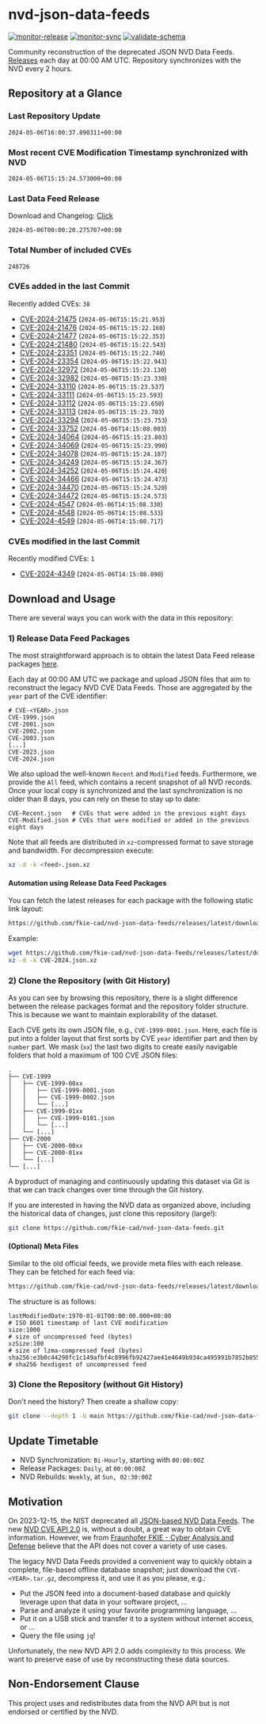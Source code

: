 # nvd-json-data-feeds

[![monitor-release](https://github.com/fkie-cad/nvd-json-data-feeds/actions/workflows/monitor_release.yml/badge.svg)](https://github.com/fkie-cad/nvd-json-data-feeds/actions/workflows/monitor_release.yml)
[![monitor-sync](https://github.com/fkie-cad/nvd-json-data-feeds/actions/workflows/monitor_sync.yml/badge.svg)](https://github.com/fkie-cad/nvd-json-data-feeds/actions/workflows/monitor_sync.yml)
[![validate-schema](https://github.com/fkie-cad/nvd-json-data-feeds/actions/workflows/validate_schema.yml/badge.svg)](https://github.com/fkie-cad/nvd-json-data-feeds/actions/workflows/validate_schema.yml)

Community reconstruction of the deprecated JSON NVD Data Feeds.
[Releases](https://github.com/fkie-cad/nvd-json-data-feeds/releases/latest) each day at 00:00 AM UTC.
Repository synchronizes with the NVD every 2 hours.

## Repository at a Glance

### Last Repository Update

```plain
2024-05-06T16:00:37.890311+00:00
```

### Most recent CVE Modification Timestamp synchronized with NVD

```plain
2024-05-06T15:15:24.573000+00:00
```

### Last Data Feed Release

Download and Changelog: [Click](https://github.com/fkie-cad/nvd-json-data-feeds/releases/latest)

```plain
2024-05-06T00:00:20.275707+00:00
```

### Total Number of included CVEs

```plain
248726
```

### CVEs added in the last Commit

Recently added CVEs: `38`

- [CVE-2024-21475](CVE-2024/CVE-2024-214xx/CVE-2024-21475.json) (`2024-05-06T15:15:21.953`)
- [CVE-2024-21476](CVE-2024/CVE-2024-214xx/CVE-2024-21476.json) (`2024-05-06T15:15:22.160`)
- [CVE-2024-21477](CVE-2024/CVE-2024-214xx/CVE-2024-21477.json) (`2024-05-06T15:15:22.353`)
- [CVE-2024-21480](CVE-2024/CVE-2024-214xx/CVE-2024-21480.json) (`2024-05-06T15:15:22.543`)
- [CVE-2024-23351](CVE-2024/CVE-2024-233xx/CVE-2024-23351.json) (`2024-05-06T15:15:22.740`)
- [CVE-2024-23354](CVE-2024/CVE-2024-233xx/CVE-2024-23354.json) (`2024-05-06T15:15:22.943`)
- [CVE-2024-32972](CVE-2024/CVE-2024-329xx/CVE-2024-32972.json) (`2024-05-06T15:15:23.130`)
- [CVE-2024-32982](CVE-2024/CVE-2024-329xx/CVE-2024-32982.json) (`2024-05-06T15:15:23.330`)
- [CVE-2024-33110](CVE-2024/CVE-2024-331xx/CVE-2024-33110.json) (`2024-05-06T15:15:23.537`)
- [CVE-2024-33111](CVE-2024/CVE-2024-331xx/CVE-2024-33111.json) (`2024-05-06T15:15:23.593`)
- [CVE-2024-33112](CVE-2024/CVE-2024-331xx/CVE-2024-33112.json) (`2024-05-06T15:15:23.650`)
- [CVE-2024-33113](CVE-2024/CVE-2024-331xx/CVE-2024-33113.json) (`2024-05-06T15:15:23.703`)
- [CVE-2024-33294](CVE-2024/CVE-2024-332xx/CVE-2024-33294.json) (`2024-05-06T15:15:23.753`)
- [CVE-2024-33752](CVE-2024/CVE-2024-337xx/CVE-2024-33752.json) (`2024-05-06T14:15:08.003`)
- [CVE-2024-34064](CVE-2024/CVE-2024-340xx/CVE-2024-34064.json) (`2024-05-06T15:15:23.803`)
- [CVE-2024-34069](CVE-2024/CVE-2024-340xx/CVE-2024-34069.json) (`2024-05-06T15:15:23.990`)
- [CVE-2024-34078](CVE-2024/CVE-2024-340xx/CVE-2024-34078.json) (`2024-05-06T15:15:24.187`)
- [CVE-2024-34249](CVE-2024/CVE-2024-342xx/CVE-2024-34249.json) (`2024-05-06T15:15:24.367`)
- [CVE-2024-34252](CVE-2024/CVE-2024-342xx/CVE-2024-34252.json) (`2024-05-06T15:15:24.420`)
- [CVE-2024-34466](CVE-2024/CVE-2024-344xx/CVE-2024-34466.json) (`2024-05-06T15:15:24.473`)
- [CVE-2024-34470](CVE-2024/CVE-2024-344xx/CVE-2024-34470.json) (`2024-05-06T15:15:24.520`)
- [CVE-2024-34472](CVE-2024/CVE-2024-344xx/CVE-2024-34472.json) (`2024-05-06T15:15:24.573`)
- [CVE-2024-4547](CVE-2024/CVE-2024-45xx/CVE-2024-4547.json) (`2024-05-06T14:15:08.330`)
- [CVE-2024-4548](CVE-2024/CVE-2024-45xx/CVE-2024-4548.json) (`2024-05-06T14:15:08.533`)
- [CVE-2024-4549](CVE-2024/CVE-2024-45xx/CVE-2024-4549.json) (`2024-05-06T14:15:08.717`)


### CVEs modified in the last Commit

Recently modified CVEs: `1`

- [CVE-2024-4349](CVE-2024/CVE-2024-43xx/CVE-2024-4349.json) (`2024-05-06T14:15:08.090`)


## Download and Usage

There are several ways you can work with the data in this repository:

### 1) Release Data Feed Packages

The most straightforward approach is to obtain the latest Data Feed release packages [here](https://github.com/fkie-cad/nvd-json-data-feeds/releases/latest).

Each day at 00:00 AM UTC we package and upload JSON files that aim to reconstruct the legacy NVD CVE Data Feeds.
Those are aggregated by the `year` part of the CVE identifier:

```
# CVE-<YEAR>.json
CVE-1999.json
CVE-2001.json
CVE-2002.json
CVE-2003.json
[...]
CVE-2023.json
CVE-2024.json
```

We also upload the well-known `Recent` and `Modified` feeds.
Furthermore, we provide the `All` feed, which contains a recent snapshot of all NVD records.
Once your local copy is synchronized and the last synchronization is no older than 8 days, you can rely on these to stay up to date:

```plain
CVE-Recent.json   # CVEs that were added in the previous eight days
CVE-Modified.json # CVEs that were modified or added in the previous eight days
```

Note that all feeds are distributed in `xz`-compressed format to save storage and bandwidth.
For decompression execute:

```sh
xz -d -k <feed>.json.xz
```

#### Automation using Release Data Feed Packages

You can fetch the latest releases for each package with the following static link layout:

```sh
https://github.com/fkie-cad/nvd-json-data-feeds/releases/latest/download/CVE-<YEAR>.json.xz
```

Example:

```sh
wget https://github.com/fkie-cad/nvd-json-data-feeds/releases/latest/download/CVE-2024.json.xz
xz -d -k CVE-2024.json.xz
```

### 2) Clone the Repository (with Git History)

As you can see by browsing this repository, there is a slight difference between the release packages format and the repository folder structure.
This is because we want to maintain explorability of the dataset.

Each CVE gets its own JSON file, e.g., `CVE-1999-0001.json`.
Here, each file is put into a folder layout that first sorts by CVE `year` identifier part and then by `number` part.
We mask (`xx`) the last two digits to create easily navigable folders that hold a maximum of 100 CVE JSON files:

```plain
.
├── CVE-1999
│   ├── CVE-1999-00xx
│   │   ├── CVE-1999-0001.json
│   │   ├── CVE-1999-0002.json
│   │   └── [...]
│   ├── CVE-1999-01xx
│   │   ├── CVE-1999-0101.json
│   │   └── [...]
│   └── [...]
├── CVE-2000
│   ├── CVE-2000-00xx
│   ├── CVE-2000-01xx
│   └── [...]
└── [...]
```

A byproduct of managing and continuously updating this dataset via Git is that we can track changes over time through the Git history.

If you are interested in having the NVD data as organized above, including the historical data of changes, just clone this repository (large!):

```sh
git clone https://github.com/fkie-cad/nvd-json-data-feeds.git
```

#### (Optional) Meta Files

Similar to the old official feeds, we provide meta files with each release. They can be fetched for each feed via:

```sh
https://github.com/fkie-cad/nvd-json-data-feeds/releases/latest/download/CVE-<YEAR>.meta
```

The structure is as follows:

```plain
lastModifiedDate:1970-01-01T00:00:00.000+00:00                          # ISO 8601 timestamp of last CVE modification
size:1000                                                               # size of uncompressed feed (bytes)
xzSize:100                                                              # size of lzma-compressed feed (bytes)
sha256:e3b0c44298fc1c149afbf4c8996fb92427ae41e4649b934ca495991b7852b855 # sha256 hexdigest of uncompressed feed
```

### 3) Clone the Repository (without Git History)

Don't need the history? Then create a shallow copy:

```sh
git clone --depth 1 -b main https://github.com/fkie-cad/nvd-json-data-feeds.git
```


## Update Timetable

* NVD Synchronization: `Bi-Hourly`, starting with `00:00:00Z`
* Release Packages: `Daily`, at `00:00:00Z`
* NVD Rebuilds: `Weekly`, at `Sun, 02:30:00Z`


## Motivation

On 2023-12-15, the NIST deprecated all [JSON-based NVD Data Feeds](https://nvd.nist.gov/vuln/data-feeds#divRetirementBanner-1).
The new [NVD CVE API 2.0](https://nvd.nist.gov/developers/vulnerabilities) is, without a doubt, a great way to obtain CVE information.
However, we from [Fraunhofer FKIE - Cyber Analysis and Defense](https://www.fkie.fraunhofer.de/en/departments/cad.html) believe that the API does not cover a variety of use cases.

The legacy NVD Data Feeds provided a convenient way to quickly obtain a complete, file-based offline database snapshot; just download the `CVE-<YEAR>.tar.gz`, decompress it, and use it as you please, e.g.:

- Put the JSON feed into a document-based database and quickly leverage upon that data in your software project, ...
- Parse and analyze it using your favorite programming language, ...
- Put it on a USB stick and transfer it to a system without internet access, or ...
- Query the file using `jq`!

Unfortunately, the new NVD API 2.0 adds complexity to this process.
We want to preserve ease of use by reconstructing these data sources.

## Non-Endorsement Clause

This project uses and redistributes data from the NVD API but is not endorsed or certified by the NVD.